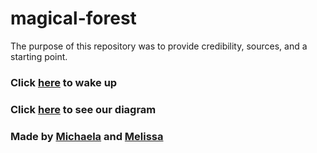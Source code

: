 # magical-forest

The purpose of this repository was to provide credibility, sources, and a starting point.

### Click [here](Situations/screeching.md) to wake up
### Click [here](https://docs.google.com/drawings/d/1vERF7ph8Hi3PqtL-_eSad6VXHOfGhzfj7T1mkyMv8-o/edit) to see our diagram
### Made by [Michaela](https://github.com/michaelaa9578) and [Melissa](https://github.com/melissaf9307)
